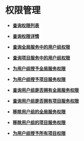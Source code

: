 # 权限管理<a name="zh-cn_topic_0057845579"></a>

-   **[查询权限列表](查询权限列表.md)**  

-   **[查询权限详情](查询权限详情.md)**  

-   **[查询全局服务中的用户组权限](查询全局服务中的用户组权限.md)**  

-   **[查询项目服务中的用户组权限](查询项目服务中的用户组权限.md)**  

-   **[为用户组授予全局服务权限](为用户组授予全局服务权限.md)**  

-   **[为用户组授予项目服务权限](为用户组授予项目服务权限.md)**  

-   **[查询用户组是否拥有全局服务权限](查询用户组是否拥有全局服务权限.md)**  

-   **[查询用户组是否拥有项目服务权限](查询用户组是否拥有项目服务权限.md)**  

-   **[移除用户组的全局服务权限](移除用户组的全局服务权限.md)**  

-   **[移除用户组的项目服务权限](移除用户组的项目服务权限.md)**  

-   **[为用户组授予所有项目权限](为用户组授予所有项目权限.md)**  


